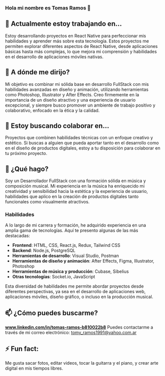 ### Hola mi nombre es Tomas Ramos 👋

## 🔭 Actualmente estoy trabajando en...

Estoy desarrollando proyectos en React Native para perfeccionar mis habilidades y aprender más sobre esta tecnología. Estos proyectos me permiten explorar diferentes aspectos de React Native, desde aplicaciones básicas hasta más complejas, lo que mejora mi comprensión y habilidades en el desarrollo de aplicaciones móviles nativas.

## 🎯 A dónde me dirijo?

Mi objetivo es combinar mi sólida base en desarrollo FullStack con mis habilidades avanzadas en diseño y animación, utilizando herramientas como Photoshop, Illustrator y After Effects. Creo firmemente en la importancia de un diseño atractivo y una experiencia de usuario excepcional, y siempre busco promover un ambiente de trabajo positivo y colaborativo, enfocado en la ética y la calidad.

## 👯 Estoy buscando colaborar en...

Proyectos que combinen habilidades técnicas con un enfoque creativo y estético. Si buscas a alguien que pueda aportar tanto en el desarrollo como en el diseño de productos digitales, estoy a tu disposición para colaborar en tu próximo proyecto.

## 🤔 ¿Qué hago?

Soy un Desarrollador FullStack con una formación sólida en música y composición musical. Mi experiencia en la música ha enriquecido mi creatividad y sensibilidad hacia la estética y la experiencia de usuario, habilidades que aplico en la creación de productos digitales tanto funcionales como visualmente atractivos.

### Habilidades

A lo largo de mi carrera y formación, he adquirido experiencia en una amplia gama de tecnologías. Aquí te presento algunas de las más destacadas:

- **Frontend**: HTML, CSS, React.js, Redux, Tailwind CSS
- **Backend**: Node.js, PostgreSQL
- **Herramientas de desarrollo**: Visual Studio, Postman
- **Herramientas de diseño y animación**: After Effects, Figma, Illustrator, Photoshop
- **Herramientas de música y producción**: Cubase, Sibelius
- **Otras tecnologías**: Socket.io, JavaScript

Esta diversidad de habilidades me permite abordar proyectos desde diferentes perspectivas, ya sea en el desarrollo de aplicaciones web, aplicaciones móviles, diseño gráfico, o incluso en la producción musical.

## 📫 ¿Cómo puedes buscarme?

**www.linkedin.com/in/tomas-ramos-b810022b8**
Puedes contactarme a través de mi correo electrónico: tomy_ramos1991@yahoo.com.ar

## ⚡ Fun fact:

Me gusta sacar fotos, editar videos, tocar la guitarra y el piano, y crear arte digital en mis tiempos libres.

